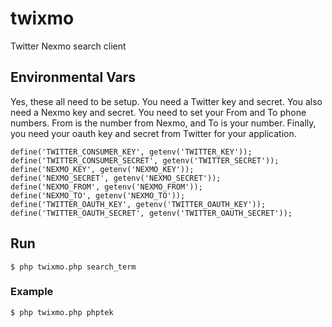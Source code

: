 twixmo
======

Twitter Nexmo search client

## Environmental Vars

Yes, these all need to be setup.  You need a Twitter key and secret.  You also need a Nexmo key and secret.  You need
to set your From and To phone numbers.  From is the number from Nexmo, and To is your number.  Finally, you need your
oauth key and secret from Twitter for your application.

    define('TWITTER_CONSUMER_KEY', getenv('TWITTER_KEY'));
    define('TWITTER_CONSUMER_SECRET', getenv('TWITTER_SECRET'));
    define('NEXMO_KEY', getenv('NEXMO_KEY'));
    define('NEXMO_SECRET', getenv('NEXMO_SECRET'));
    define('NEXMO_FROM', getenv('NEXMO_FROM'));
    define('NEXMO_TO', getenv('NEXMO_TO'));
    define('TWITTER_OAUTH_KEY', getenv('TWITTER_OAUTH_KEY'));
    define('TWITTER_OAUTH_SECRET', getenv('TWITTER_OAUTH_SECRET'));
    
## Run

    $ php twixmo.php search_term

### Example

    $ php twixmo.php phptek
